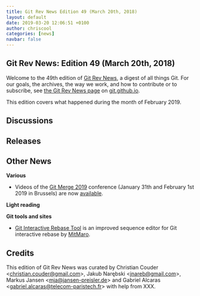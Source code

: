 ```yaml
---
title: Git Rev News Edition 49 (March 20th, 2018)
layout: default
date: 2019-03-20 12:06:51 +0100
author: chriscool
categories: [news]
navbar: false
---
```


## Git Rev News: Edition 49 (March 20th, 2018)

Welcome to the 49th edition of [Git Rev News](https://git.github.io/rev_news/rev_news/),
a digest of all things Git. For our goals, the archives, the way we work, and how to contribute or to
subscribe, see [the Git Rev News page](https://git.github.io/rev_news/rev_news/) on [git.github.io](http://git.github.io).

This edition covers what happened during the month of February 2019.

## Discussions

<!---
### General
-->

<!---
### Reviews
-->

<!---
### Support
-->

<!---
## Developer Spotlight:
-->

## Releases


## Other News

__Various__

* Videos of the [Git Merge 2019](https://git-merge.com/) conference (January 31th and February 1st 2019 in Brussels) are now
  [available](https://www.youtube.com/playlist?list=PL0lo9MOBetEFqBue4vNcTEnkBjgIQU1Q3).

__Light reading__


__Git tools and sites__

* [Git Interactive Rebase Tool](https://gitrebasetool.mitmaro.ca/) is
  an improved sequence editor for Git interactive rebase by
  [MitMaro](https://github.com/MitMaro).

## Credits

This edition of Git Rev News was curated by
Christian Couder &lt;<christian.couder@gmail.com>&gt;,
Jakub Narębski &lt;<jnareb@gmail.com>&gt;,
Markus Jansen &lt;<mja@jansen-preisler.de>&gt; and
Gabriel Alcaras &lt;<gabriel.alcaras@telecom-paristech.fr>&gt;
with help from XXX.
